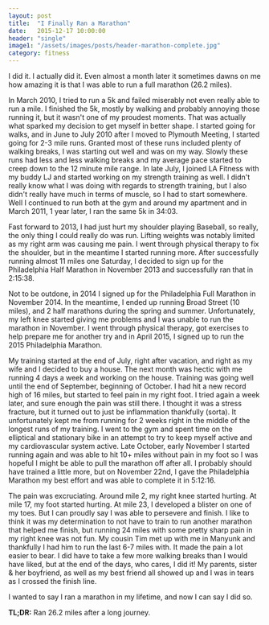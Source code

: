 ```yaml
---
layout: post
title:  "I Finally Ran a Marathon"
date:   2015-12-17 10:00:00
header: "single"
image1: "/assets/images/posts/header-marathon-complete.jpg"
category: fitness
---
```


I did it.  I actually did it.  Even almost a month later it sometimes dawns on me how amazing it is that I was able to run a full marathon (26.2 miles).

In March 2010, I tried to run a 5k and failed miserably not even really able to run a mile.  I finished the 5k, mostly by walking and probably annoying those running it, but it wasn't one of my proudest moments.  That was actually what sparked my decision to get myself in better shape.  I started going for walks, and in June to July 2010 after I moved to Plymouth Meeting, I started going for 2-3 mile runs.  Granted most of these runs included plenty of walking breaks, I was starting out well and was on my way.  Slowly these runs had less and less walking breaks and my average pace started to creep down to the 12 minute mile range.  In late July, I joined LA Fitness with my buddy LJ and started working on my strength training as well.  I didn't really know what I was doing with regards to strength training, but I also didn't really have much in terms of muscle, so I had to start somewhere.  Well I continued to run both at the gym and around my apartment and in March 2011, 1 year later, I ran the same 5k in 34:03.

Fast forward to 2013, I had just hurt my shoulder playing Baseball, so really, the only thing I could really do was run.  Lifting weights was notably limited as my right arm was causing me pain.  I went through physical therapy to fix the shoulder, but in the meantime I started running more.  After successfully running almost 11 miles one Saturday, I decided to sign up for the Philadelphia Half Marathon in November 2013 and successfully ran that in 2:15:38.

Not to be outdone, in 2014 I signed up for the Philadelphia Full Marathon in November 2014.  In the meantime, I ended up running Broad Street (10 miles), and 2 half marathons during the spring and summer.  Unfortunately, my left knee started giving me problems and I was unable to run the marathon in November.  I went through physical therapy, got exercises to help prepare me for another try and in April 2015, I signed up to run the 2015 Philadelphia Marathon.

My training started at the end of July, right after vacation, and right as my wife and I decided to buy a house.  The next month was hectic with me running 4 days a week and working on the house.  Training was going well until the end of September, beginning of October.  I had hit a new record high of 16 miles, but started to feel pain in my right foot.  I tried again a week later, and sure enough the pain was still there.  I thought it was a stress fracture, but it turned out to just be inflammation thankfully (sorta).  It unfortunately kept me from running for 2 weeks right in the middle of the longest runs of my training.  I went to the gym and spent time on the elliptical and stationary bike in an attempt to try to keep myself active and my cardiovascular system active.  Late October, early November I started running again and was able to hit 10+ miles without pain in my foot so I was hopeful I might be able to pull the marathon off after all.  I probably should have trained a little more, but on November 22nd, I gave the Philadelphia Marathon my best effort and was able to complete it in 5:12:16.

The pain was excruciating.  Around mile 2, my right knee started hurting.  At mile 17, my foot started hurting.  At mile 23, I developed a blister on one of my toes.  But I can proudly say I was able to persevere and finish.  I like to think it was my determination to not have to train to run another marathon that helped me finish, but running 24 miles with some pretty sharp pain in my right knee was not fun.  My cousin Tim met up with me in Manyunk and thankfully I had him to run the last 6-7 miles with.  It made the pain a lot easier to bear.  I did have to take a few more walking breaks than I would have liked, but at the end of the days, who cares, I did it!  My parents, sister & her boyfriend, as well as my best friend all showed up and I was in tears as I crossed the finish line.

I wanted to say I ran a marathon in my lifetime, and now I can say I did so.

**TL;DR:** Ran 26.2 miles after a long journey.